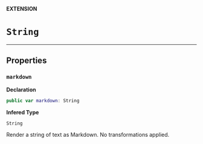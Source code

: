**EXTENSION**
# `String`

--------------------

## Properties
### `markdown`

**Declaration**
```swift
public var markdown: String
```

**Infered Type**
```swift
String
```

Render a string of text as Markdown. No transformations applied.


